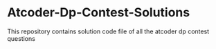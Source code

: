 # Atcoder-Dp-Contest-Solutions
This repository contains solution code file of all the atcoder dp contest questions
